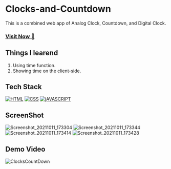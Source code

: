# Clocks-and-Countdown
This is a combined web app of Analog Clock, Countdown, and Digital Clock.

### <a href="https://clocksandcountdown.netlify.app/" target="_blank">**Visit Now 🚀**</a>


## Things I learend
1. Using time function.
2. Showing time on the client-side.


## Tech Stack
[![HTML](https://img.shields.io/badge/HTML5-E34F26?style=for-the-badge&logo=html5&logoColor=white)](https://www.w3schools.com/html/)
[![CSS](https://img.shields.io/badge/CSS3-1572B6?style=for-the-badge&logo=css3&logoColor=white)](https://www.w3schools.com/css/)
[![jAVASCRIPT](https://img.shields.io/badge/JavaScript-323330?style=for-the-badge&logo=javascript&logoColor=F7DF1E)](https://developer.mozilla.org/en-US/docs/Web/JavaScript)

## ScreenShot
![Screenshot_20211011_173304](https://user-images.githubusercontent.com/32032008/136787611-839643d8-07a6-4ef7-bfb2-53c040327604.png)
![Screenshot_20211011_173344](https://user-images.githubusercontent.com/32032008/136787614-77f5e8da-afde-4fa3-a636-8334adff5cae.png)
![Screenshot_20211011_173414](https://user-images.githubusercontent.com/32032008/136787620-02fea628-d15a-4640-b93a-dd6ce5518141.png)
![Screenshot_20211011_173428](https://user-images.githubusercontent.com/32032008/136787623-b8453315-0ec9-4ed3-8d78-7b19ba82fb20.png)




## Demo Video
![ClocksCountDown](https://user-images.githubusercontent.com/32032008/136790916-af587004-cf18-44bb-9e72-65ee37a80ac4.gif)







